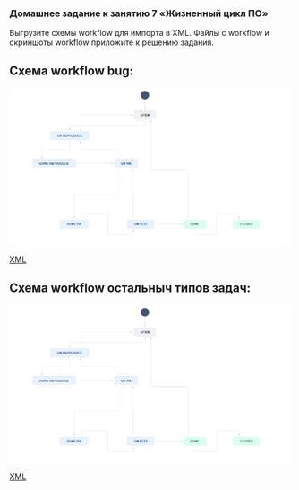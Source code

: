 ### Домашнее задание к занятию 7 «Жизненный цикл ПО»


Выгрузите схемы workflow для импорта в XML. Файлы с workflow и скриншоты workflow приложите к решению задания.

## Схема workflow bug:

![img](https://github.com/SeNike/Study_24/blob/main/ansible-02/9.1.png)

[XML](https://github.com/SeNike/jira-01/blob/main/bug%20workflow.xml)


## Схема workflow остальныч типов задач:

![img](https://github.com/SeNike/Study_24/blob/main/ansible-02/9.1.png)

[XML](https://github.com/SeNike/jira-01/blob/main/other%20tasks%20workflow.xml)
